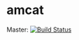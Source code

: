 amcat 
=====
Master: [![Build Status](https://travis-ci.org/amcat/amcat.png?branch=master)](https://travis-ci.org/amcat/amcat)
